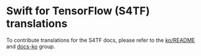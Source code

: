# Swift for TensorFlow (S4TF) translations

To contribute translations for the S4TF docs, please refer to the
[ko/README](https://github.com/tensorflow/docs/tree/master/site/ko/README.md)
and [docs-ko](https://groups.google.com/a/tensorflow.org/forum/#!forum/docs-ko)
group.

